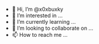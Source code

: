 - 👋 Hi, I’m @x0xbuxky
- 👀 I’m interested in ...
- 🌱 I’m currently learning ...
- 💞️ I’m looking to collaborate on ...
- 📫 How to reach me ...

<!---
x0xbuxky/x0xbuxky is a ✨ special ✨ repository because its `README.md` (this file) appears on your GitHub profile.
You can click the Preview link to take a look at your changes.
--->
